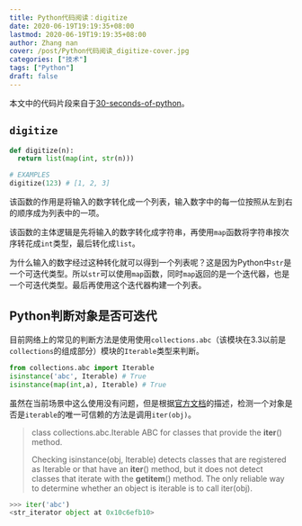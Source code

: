 ```yaml
---
title: Python代码阅读：digitize
date: 2020-06-19T19:19:35+08:00
lastmod: 2020-06-19T19:19:35+08:00
author: Zhang nan
cover: /post/Python代码阅读_digitize-cover.jpg
categories: ["技术"]
tags: ["Python"]
draft: false
---
```


本文中的代码片段来自于[30-seconds-of-python](https://github.com/30-seconds/30-seconds-of-python)。

<!--more-->

## `digitize`

```python
def digitize(n):
  return list(map(int, str(n)))

# EXAMPLES
digitize(123) # [1, 2, 3]
```

该函数的作用是将输入的数字转化成一个列表，输入数字中的每一位按照从左到右的顺序成为列表中的一项。

该函数的主体逻辑是先将输入的数字转化成字符串，再使用`map`函数将字符串按次序转花成`int`类型，最后转化成`list`。

为什么输入的数字经过这种转化就可以得到一个列表呢？这是因为Python中`str`是一个可迭代类型。所以`str`可以使用`map`函数，同时`map`返回的是一个迭代器，也是一个可迭代类型。最后再使用这个迭代器构建一个列表。

## Python判断对象是否可迭代

目前网络上的常见的判断方法是使用使用`collections.abc`（该模块在3.3以前是`collections`的组成部分）模块的`Iterable`类型来判断。

```python
from collections.abc import Iterable
isinstance('abc', Iterable) # True
isinstance(map(int,a), Iterable) # True
```

虽然在当前场景中这么使用没有问题，但是根据[官方文档](https://docs.python.org/3/library/collections.abc.html#collections.abc.Iterable)的描述，检测一个对象是否是`iterable`的唯一可信赖的方法是调用`iter(obj)`。

> class collections.abc.Iterable
> ABC for classes that provide the __iter__() method.
> 
> Checking isinstance(obj, Iterable) detects classes that are registered as Iterable or that have an __iter__() method, but it does not detect classes that iterate with the __getitem__() method. The only reliable way to determine whether an object is iterable is to call iter(obj).

```python
>>> iter('abc')
<str_iterator object at 0x10c6efb10>
```

